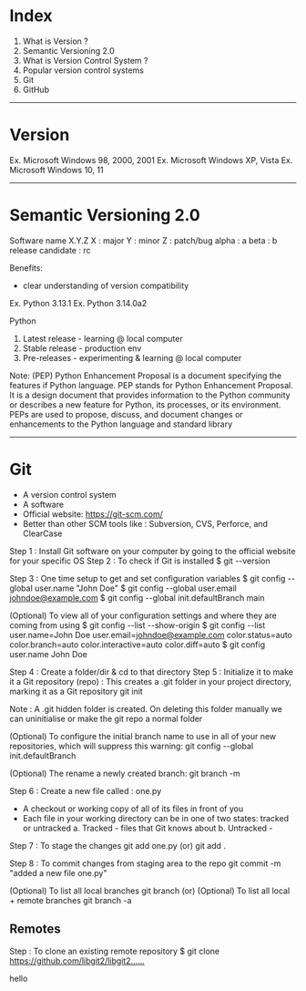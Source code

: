 # Index
1. What is Version ?
2. Semantic Versioning 2.0
3. What is Version Control System ?
4. Popular version control systems
5. Git
6. GitHub
----------------------------------------------------------------------------------------------------------------------------------------------------------------------------------------------------------------------------------------------------------
# Version
Ex. Microsoft Windows 98, 2000, 2001
Ex. Microsoft Windows XP, Vista 
Ex. Microsoft Windows 10, 11 

----------------------------------------------------------------------------------------------------------------------------------------------------------------------------------------------------------------------------------------------------------
# Semantic Versioning 2.0
Software name X.Y.Z
X : major
Y : minor
Z : patch/bug
alpha : a
beta : b
release candidate : rc

Benefits:
 - clear understanding of version compatibility

Ex. Python 3.13.1
Ex. Python 3.14.0a2

Python
 1. Latest release - learning @ local computer
 2. Stable release - production env
 3. Pre-releases - experimenting & learning @ local computer

Note: (PEP) Python Enhancement Proposal is a document specifying the features if Python language.
       PEP stands for Python Enhancement Proposal. It is a design document that provides information to the Python community or describes a new feature for Python, its processes, or its environment. 
       PEPs are used to propose, discuss, and document changes or enhancements to the Python language and standard library
       
----------------------------------------------------------------------------------------------------------------------------------------------------------------------------------------------------------------------------------------------------------
# Git 
 - A version control system
 - A software 
 - Official website: https://git-scm.com/
 - Better than other SCM tools like :  Subversion, CVS, Perforce, and ClearCase

Step 1 : Install Git software on your computer by going to the official website for your specific OS
Step 2 : To check if Git is installed
$ git --version

Step 3 : One time setup to get and set configuration variables
$ git config --global user.name "John Doe"
$ git config --global user.email johndoe@example.com
$ git config --global init.defaultBranch main

(Optional) To view all of your configuration settings and where they are coming from using
$ git config --list --show-origin
$ git config --list
user.name=John Doe
user.email=johndoe@example.com
color.status=auto
color.branch=auto
color.interactive=auto
color.diff=auto
$ git config user.name
John Doe

Step 4 : Create a folder/dir & cd to that directory
Step 5 : Initialize it to make it a Git repository (repo) : This creates a .git folder in your project directory, marking it as a Git repository
git init

Note : A .git hidden folder is created. On deleting this folder manually we can uninitialise or make the git repo a normal folder

(Optional) To configure the initial branch name to use in all of your new repositories, which will suppress this warning:
git config --global init.defaultBranch <newbranchname>

(Optional) The rename a newly created branch:
git branch -m <newbranchname>

Step 6 : Create a new file called : one.py
 - A checkout or working copy of all of its files in front of you
 - Each file in your working directory can be in one of two states: tracked or untracked
   a. Tracked - files that Git knows about
   b. Untracked - 
   
Step 7 : To stage the changes
git add one.py
(or)
git add .

Step 8 : To commit changes from staging area to the repo
git commit -m "added a new file one.py"

(Optional) To list all local branches
git branch
(or)
(Optional) To list all local + remote branches
git branch -a










## Remotes
Step : To clone an existing remote repository
$ git clone <https://github.com/libgit2/libgit2......>

hello















